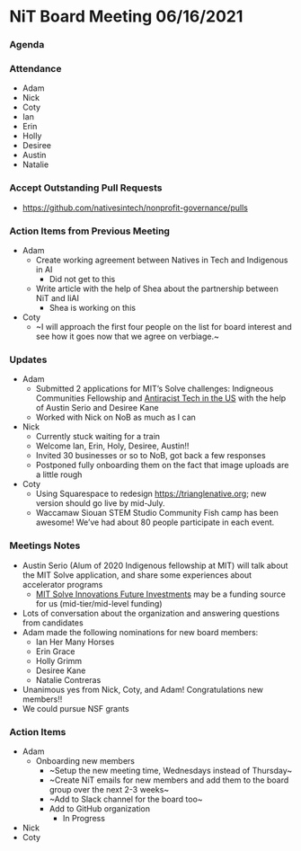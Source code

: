 # NiT Board Meeting 06/16/2021

### Agenda

### Attendance

* Adam
* Nick
* Coty
* Ian
* Erin
* Holly
* Desiree
* Austin
* Natalie

### Accept Outstanding Pull Requests

* https://github.com/nativesintech/nonprofit-governance/pulls

### Action Items from Previous Meeting
* Adam
    * Create working agreement between Natives in Tech and Indigenous in AI
        * Did not get to this
    * Write article with the help of Shea about the partnership between NiT and IiAI
        * Shea is working on this
* Coty
    * ~I will approach the first four people on the list for board interest and see how it goes now that we agree on verbiage.~

### Updates

* Adam
    * Submitted 2 applications for MIT’s Solve challenges: Indigneous Communities Fellowship and [Antiracist Tech in the US](https://solve.mit.edu/challenges/antiracist-technology/solutions/50937) with the help of Austin Serio and Desiree Kane
    * Worked with Nick on NoB as much as I can
* Nick
    * Currently stuck waiting for a train
    * Welcome Ian, Erin, Holy, Desiree, Austin!!
    * Invited 30 businesses or so to NoB, got back a few responses
    * Postponed fully onboarding them on the fact that image uploads are a little rough
* Coty
    * Using Squarespace to redesign https://trianglenative.org; new version should go live by mid-July.
    * Waccamaw Siouan STEM Studio Community Fish camp has been awesome! We’ve had about 80 people participate in each event.

### Meetings Notes

* Austin Serio (Alum of 2020 Indigenous fellowship at MIT) will talk about the MIT Solve application, and share some experiences about accelerator programs
    * [MIT Solve Innovations Future Investments](https://solve.mit.edu/solve-innovation-future-investments) may be a funding source for us (mid-tier/mid-level funding)
* Lots of conversation about the organization and answering questions from candidates
* Adam made the following nominations for new board members:
    * Ian Her Many Horses
    * Erin Grace
    * Holly Grimm
    * Desiree Kane
    * Natalie Contreras
* Unanimous yes from Nick, Coty, and Adam! Congratulations new members!!
* We could pursue NSF grants

### Action Items

* Adam
    * Onboarding new members
        * ~Setup the new meeting time, Wednesdays instead of Thursday~
        * ~Create NiT emails for new members and add them to the board group over the next 2-3 weeks~
        * ~Add to Slack channel for the board too~
        * Add to GitHub organization
            * In Progress
* Nick
* Coty
